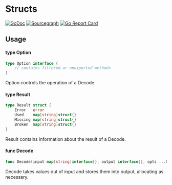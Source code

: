 # Structs

[![GoDoc](https://godoc.org/github.com/zeebo/structs?status.svg)](https://godoc.org/github.com/zeebo/structs)
[![Sourcegraph](https://sourcegraph.com/github.com/zeebo/structs/-/badge.svg)](https://sourcegraph.com/github.com/zeebo/structs?badge)
[![Go Report Card](https://goreportcard.com/badge/github.com/zeebo/structs)](https://goreportcard.com/report/github.com/zeebo/structs)

## Usage

#### type Option

```go
type Option interface {
	// contains filtered or unexported methods
}
```

Option controls the operation of a Decode.

#### type Result

```go
type Result struct {
	Error   error
	Used    map[string]struct{}
	Missing map[string]struct{}
	Broken  map[string]struct{}
}
```

Result contains information about the result of a Decode.

#### func  Decode

```go
func Decode(input map[string]interface{}, output interface{}, opts ...Option) Result
```
Decode takes values out of input and stores them into output, allocating as necessary.
